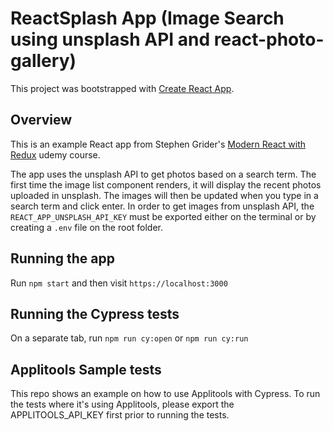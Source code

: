 # ReactSplash App (Image Search using unsplash API and react-photo-gallery)

This project was bootstrapped with [Create React App](https://github.com/facebook/create-react-app).

## Overview

This is an example React app from Stephen Grider's [Modern React with Redux](https://www.udemy.com/course/react-redux/) udemy course.

The app uses the unsplash API to get photos based on a search term. The first time the image list component renders, it will display the recent photos uploaded in unsplash. The images will then be updated when you type in a search term and click enter.
In order to get images from unsplash API, the `REACT_APP_UNSPLASH_API_KEY` must be exported either on the terminal or by creating a `.env` file on the root folder.

## Running the app

Run `npm start` and then visit `https://localhost:3000`

## Running the Cypress tests

On a separate tab, run `npm run cy:open` or `npm run cy:run`

## Applitools Sample tests

This repo shows an example on how to use Applitools with Cypress. To run the tests where it's using Applitools, please export the APPLITOOLS_API_KEY first prior to running the tests.
